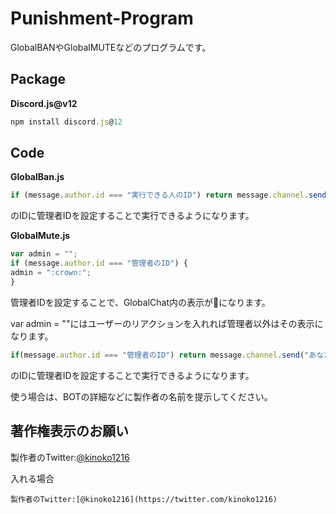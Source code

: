 # Punishment-Program
GlobalBANやGlobalMUTEなどのプログラムです。

## Package
**Discord.js@v12**
```js
npm install discord.js@12
```

## Code
**GlobalBan.js**
```js
if (message.author.id === "実行できる人のID") return message.channel.send("BOT管理者の使用権限がありません。");
```
のIDに管理者IDを設定することで実行できるようになります。

**GlobalMute.js**
```js
var admin = "";
if (message.author.id === "管理者のID") {
admin = ":crown:";
}
```
管理者IDを設定することで、GlobalChat内の表示が👑になります。

var admin = ""にはユーザーのリアクションを入れれば管理者以外はその表示になります。

```js
if(message.author.id === "管理者のID") return message.channel.send("あなたはBOT管理者ではありません");
```
のIDに管理者IDを設定することで実行できるようになります。

使う場合は、BOTの詳細などに製作者の名前を提示してください。

## 著作権表示のお願い
製作者のTwitter:[@kinoko1216](https://twitter.com/kinoko1216)

入れる場合
```
製作者のTwitter:[@kinoko1216](https://twitter.com/kinoko1216)
```
